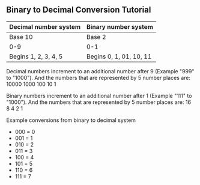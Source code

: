 ## Binary to Decimal Conversion  Tutorial
| Decimal number system | Binary number system |
| ----------- | ----------- |
| Base 10 | Base 2 |
| 0-9 | 0-1 |
| Begins 1, 2, 3, 4, 5 | Begins 0, 1, 01, 10, 11 |

Decimal numbers increment to an additional number after 9 (Example "999" to "1000"). And the numbers that are represented by 5 number places are: 10000 1000 100 10 1

Binary numbers increment to an additional number after 1 (Example "111" to "1000"). And the numbers that are represented by 5 number places are: 16 8 4 2 1

Example conversions from binary to decimal system
* 000 = 0
* 001 = 1
* 010 = 2
* 011 = 3
* 100 = 4
* 101 = 5
* 110 = 6
* 111 = 7
